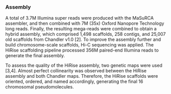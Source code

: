 ### Assembly

A total of 3.7M Illumina super reads were produced with the MaSuRCA assembler, 
and then combined with 7M (35x) Oxford Nanopore Technology long reads.
Finally, the resulting mega-reads were combined to obtain a hybrid assembly, 
which comprised 1,498 scaffolds, 258 contigs, and 25,007 old scaffolds from Chandler v1.0 [2].
To improve the assembly further and build chromosome-scale scaffolds, Hi-C sequencing was applied.
The HiRise scaffolding pipeline processed 356M paired-end Illumina reads to generate the final assembly.

To assess the quality of the HiRise assembly, two genetic maps were used [3,4]. 
Almost perfect collinearity was observed between the HiRise assembly and both Chandler maps. 
Therefore, the HiRise scaffolds were oriented, ordered, and named accordingly, 
generating the final 16 chromosomal pseudomolecules.
